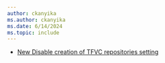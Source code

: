 ```yaml
---
author: ckanyika
ms.author: ckanyika
ms.date: 6/14/2024
ms.topic: include
---
```


- [New Disable creation of TFVC repositories setting](#new-disable-creation-of-tfvc-repositories-setting)
